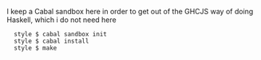 I keep a Cabal sandbox here in order to get out of the GHCJS way of
doing Haskell, which i do not need here

      style $ cabal sandbox init
      style $ cabal install
      style $ make
